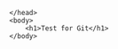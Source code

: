 <html>
    <head>
        
    </head>
    <body>
        <h1>Test for Git</h1>
    </body>
</html>
